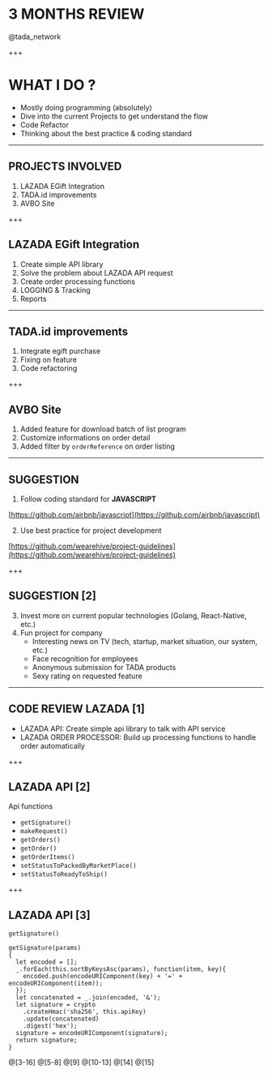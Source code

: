 # 3 MONTHS REVIEW
@tada_network

+++
# WHAT I DO ?
- Mostly doing programming (absolutely)
- Dive into the current Projects to get understand the flow
- Code Refactor
- Thinking about the best practice & coding standard

---
## PROJECTS INVOLVED
1. LAZADA EGift Integration
2. TADA.id improvements
3. AVBO Site

+++
## LAZADA EGift Integration
1. Create simple API library
2. Solve the problem about LAZADA API request
3. Create order processing functions 
4. LOGGING & Tracking
5. Reports

---
## TADA.id improvements
1. Integrate egift purchase
2. Fixing on feature
3. Code refactoring

+++
## AVBO Site
1. Added feature for download batch of list program
2. Customize informations on order detail
3. Added filter by `orderReference` on order listing

---
## SUGGESTION
1. Follow coding standard for **JAVASCRIPT** 

[https://github.com/airbnb/javascript](https://github.com/airbnb/javascript)

2. Use best practice for project development

[https://github.com/wearehive/project-guidelines](https://github.com/wearehive/project-guidelines)

+++
## SUGGESTION [2]
3. Invest more on current popular technologies (Golang, React-Native, etc.)
4. Fun project for company
    - Interesting news on TV (tech, startup, market situation, our system, etc.)
    - Face recognition for employees
    - Anonymous submission for TADA products
    - Sexy rating on requested feature

---
## CODE REVIEW LAZADA [1]
- LAZADA API: Create simple api library to talk with API service
- LAZADA ORDER PROCESSOR: Build up processing functions to handle order automatically

+++
## LAZADA API [2]
Api functions
- `getSignature()`
- `makeRequest()`
- `getOrders()`
- `getOrder()`
- `getOrderItems()`
- `setStatusToPackedByMarketPlace()`
- `setStatusToReadyToShip()`

+++
## LAZADA API [3]

`getSignature()`

```
getSignature(params)
{
  let encoded = [];
  _.forEach(this.sortByKeysAsc(params), function(item, key){
    encoded.push(encodeURIComponent(key) + '=' + encodeURIComponent(item));
  });
  let concatenated = _.join(encoded, '&');
  let signature = crypto
    .createHmac('sha256', this.apiKey)
    .update(concatenated)
    .digest('hex');
  signature = encodeURIComponent(signature);
  return signature;
}
```
@[3-16]
@[5-8]
@[9]
@[10-13]
@[14]
@[15]